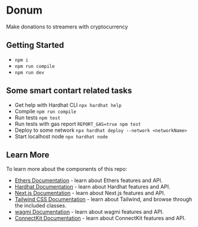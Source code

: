 # Donum

Make donations to streamers with cryptocurrency

## Getting Started

- `npm i`
- `npm run compile`
- `npm run dev`

## Some smart contart related tasks

- Get help with Hardhat CLI `npx hardhat help`
- Compile `npm run compile`
- Run tests `npm test`
- Run tests with gas report `REPORT_GAS=true npm test`
- Deploy to some network `npx hardhat deploy --network <networkName>`
- Start localhost node `npx hardhat node`

## Learn More

To learn more about the components of this repo:

- [Ethers Documentation](https://docs.ethers.io/v5/) - learn about Ethers features and API.
- [Hardhat Documentation](https://hardhat.org/docs) - learn about Hardhat features and API.
- [Next.js Documentation](https://nextjs.org/docs) - learn about Next.js features and API.
- [Tailwind CSS Documentation](https://tailwindcss.com/docs/) - learn about Tailwind, and browse through the included classes.
- [wagmi Documentation](https://wagmi.sh/) - learn about wagmi features and API.
- [ConnectKit Documentation](https://docs.family.co/connectkit) - learn about ConnectKit features and API.

